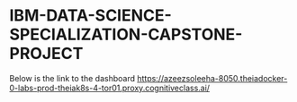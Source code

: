 # IBM-DATA-SCIENCE-SPECIALIZATION-CAPSTONE-PROJECT

Below is the link to the dashboard
https://azeezsoleeha-8050.theiadocker-0-labs-prod-theiak8s-4-tor01.proxy.cognitiveclass.ai/
